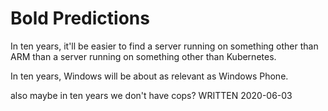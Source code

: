 # Bold Predictions

In ten years, it'll be easier to find a server running on something other than ARM than a server running on something other than Kubernetes.

In ten years, Windows will be about as relevant as Windows Phone.

also maybe in ten years we don't have cops? WRITTEN 2020-06-03
